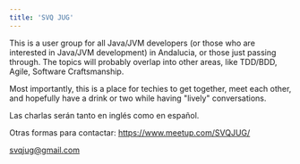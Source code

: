 ```yaml
---
title: 'SVQ JUG'
---
```

This is a user group for all Java/JVM developers (or those who are interested in Java/JVM development) in Andalucia, or those just passing through. The topics will probably overlap into other areas, like TDD/BDD, Agile, Software Craftsmanship.

Most importantly, this is a place for techies to get together, meet each other, and hopefully have a drink or two while having "lively" conversations.

Las charlas serán tanto en inglés como en español.

Otras formas para contactar:
https://www.meetup.com/SVQJUG/

svqjug@gmail.com

